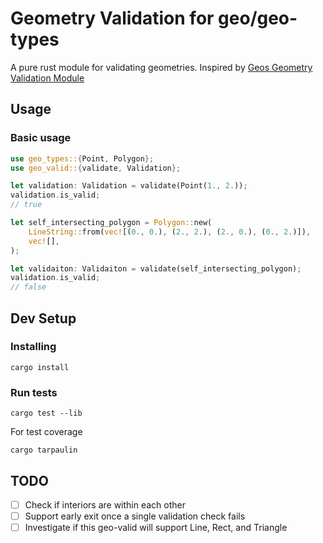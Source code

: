 # Geometry Validation for geo/geo-types

A pure rust module for validating geometries. Inspired by [Geos Geometry Validation Module](https://github.com/libgeos/geos/tree/0a55b3af552470754893485b51407cc0219dbaae/src/operation/valid)

## Usage
### Basic usage
```rust
use geo_types::{Point, Polygon};
use geo_valid::{validate, Validation};

let validation: Validation = validate(Point(1., 2.));
validation.is_valid;
// true

let self_intersecting_polygon = Polygon::new(
    LineString::from(vec![(0., 0.), (2., 2.), (2., 0.), (0., 2.)]),
    vec![],
);

let validaiton: Validaiton = validate(self_intersecting_polygon);
validation.is_valid;
// false
```

## Dev Setup
### Installing
```
cargo install
```
### Run tests
```
cargo test --lib
```
For test coverage
```
cargo tarpaulin
```

## TODO
- [ ] Check if interiors are within each other
- [ ] Support early exit once a single validation check fails
- [ ] Investigate if this geo-valid will support Line, Rect, and Triangle